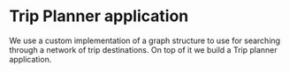 # Trip Planner application
We use a custom implementation of a graph structure to use for searching through a network of trip destinations. On top of it we build a Trip planner application.
